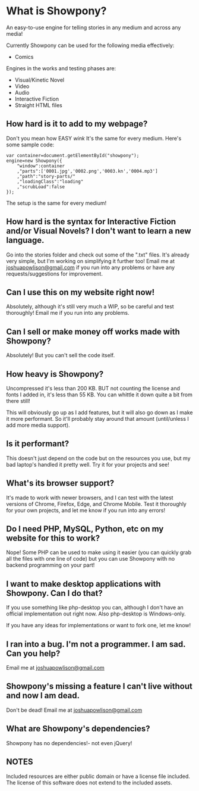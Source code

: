 # What is Showpony?

An easy-to-use engine for telling stories in any medium and across any media!

Currently Showpony can be used for the following media effectively:

* Comics

Engines in the works and testing phases are:

* Visual/Kinetic Novel
* Video
* Audio
* Interactive Fiction
* Straight HTML files

## How hard is it to add to my webpage?

Don't you mean how EASY *wink* It's the same for every medium. Here's some sample code:

	var container=document.getElementById("showpony");
	engine=new Showpony({
		"window":container
		,"parts":['0001.jpg','0002.png','0003.kn','0004.mp3']
		,"path":"story-parts/"
		,"loadingClass":"loading"
		,"scrubLoad":false
	});

The setup is the same for every medium!

## How hard is the syntax for Interactive Fiction and/or Visual Novels? I don't want to learn a new language.

Go into the stories folder and check out some of the ".txt" files. It's already very simple, but I'm working on simplifying it further too! Email me at joshuapowlison@gmail.com if you run into any problems or have any requests/suggestions for improvement.

## Can I use this on my website right now!

Absolutely, although it's still very much a WIP, so be careful and test thoroughly! Email me if you run into any problems.

## Can I sell or make money off works made with Showpony?

Absolutely! But you can't sell the code itself.

## How heavy is Showpony?

Uncompressed it's less than 200 KB. BUT not counting the license and fonts I added in, it's less than 55 KB. You can whittle it down quite a bit from there still!

This will obviously go up as I add features, but it will also go down as I make it more performant. So it'll probably stay around that amount (until/unless I add more media support).

## Is it performant?

This doesn't just depend on the code but on the resources you use, but my bad laptop's handled it pretty well. Try it for your projects and see!

## What's its browser support?

It's made to work with newer browsers, and I can test with the latest versions of Chrome, Firefox, Edge, and Chrome Mobile. Test it thoroughly for your own projects, and let me know if you run into any errors!

## Do I need PHP, MySQL, Python, etc on my website for this to work?

Nope! Some PHP can be used to make using it easier (you can quickly grab all the files with one line of code) but you can use Showpony with no backend programming on your part!

## I want to make desktop applications with Showpony. Can I do that?

If you use something like php-desktop you can, although I don't have an official implementation out right now. Also php-desktop is Windows-only.

If you have any ideas for implementations or want to fork one, let me know!

## I ran into a bug. I'm not a programmer. I am sad. Can you help?

Email me at joshuapowlison@gmail.com

## Showpony's missing a feature I can't live without and now I am dead.

Don't be dead! Email me at joshuapowlison@gmail.com

## What are Showpony's dependencies?

Showpony has no dependencies!- not even jQuery!

## NOTES ##

Included resources are either public domain or have a license file included. The license of this software does not extend to the included assets.
